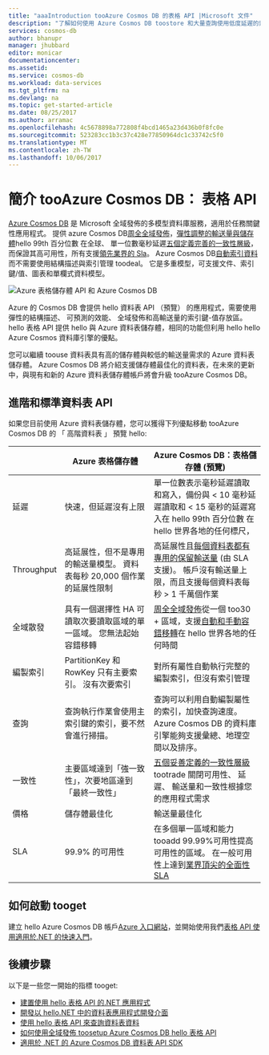 ```yaml
---
title: "aaaIntroduction tooAzure Cosmos DB 的表格 API |Microsoft 文件"
description: "了解如何使用 Azure Cosmos DB toostore 和大量查詢使用低度延遲的索引鍵-值資料磁碟區 hello 受歡迎的 OSS MongoDB Api。"
services: cosmos-db
author: bhanupr
manager: jhubbard
editor: monicar
documentationcenter: 
ms.assetid: 
ms.service: cosmos-db
ms.workload: data-services
ms.tgt_pltfrm: na
ms.devlang: na
ms.topic: get-started-article
ms.date: 08/25/2017
ms.author: arramac
ms.openlocfilehash: 4c5678898a772808f4bcd1465a23d436b0f8fc0e
ms.sourcegitcommit: 523283cc1b3c37c428e77850964dc1c33742c5f0
ms.translationtype: MT
ms.contentlocale: zh-TW
ms.lasthandoff: 10/06/2017
---
```

# <a name="introduction-tooazure-cosmos-db-table-api"></a>簡介 tooAzure Cosmos DB： 表格 API

[Azure Cosmos DB](introduction.md) 是 Microsoft 全域發佈的多模型資料庫服務，適用於任務關鍵性應用程式。 提供 azure Cosmos DB[周全全域發佈](distribute-data-globally.md)，[彈性調整的輸送量與儲存體](partition-data.md)hello 99th 百分位數 在全球、 單一位數毫秒延遲[五個定義完善的一致性層級](consistency-levels.md)，而保證其高可用性，所有支援[領先業界的 Sla](https://azure.microsoft.com/support/legal/sla/cosmos-db/)。 Azure Cosmos DB[自動索引資料](http://www.vldb.org/pvldb/vol8/p1668-shukla.pdf)而不需要使用結構描述與索引管理 toodeal。 它是多重模型，可支援文件、索引鍵/值、圖表和單欄式資料模型。 

![Azure 表格儲存體 API 和 Azure Cosmos DB](./media/table-introduction/premium-tables.png) 

Azure 的 Cosmos DB 會提供 hello 資料表 API （預覽） 的應用程式，需要使用彈性的結構描述、 可預測的效能、 全域發佈和高輸送量的索引鍵-值存放區。 hello 表格 API 提供 hello 與 Azure 資料表儲存體，相同的功能但利用 hello hello Azure Cosmos 資料庫引擎的優點。 

您可以繼續 toouse 資料表具有高的儲存體與較低的輸送量需求的 Azure 資料表儲存體。 Azure Cosmos DB 將介紹支援儲存體最佳化的資料表，在未來的更新中，與現有和新的 Azure 資料表儲存體帳戶將會升級 tooAzure Cosmos DB。

## <a name="premium-and-standard-table-apis"></a>進階和標準資料表 API
如果您目前使用 Azure 資料表儲存體，您可以獲得下列優點移動 tooAzure Cosmos DB 的 「 高階資料表 」 預覽 hello:

|  | Azure 表格儲存體 | Azure Cosmos DB：表格儲存體 (預覽) |
| --- | --- | --- |
| 延遲 | 快速，但延遲沒有上限 | 單一位數表示毫秒延遲讀取和寫入，備份與 < 10 毫秒延遲讀取和 < 15 毫秒的延遲寫入在 hello 99th 百分位數 在 hello 世界各地的任何標尺， |
| Throughput | 高延展性，但不是專用的輸送量模型。 資料表每秒 20,000 個作業的延展性限制 | 高延展性且[每個資料表都有專用的保留輸送量](request-units.md) (由 SLA 支援)。 帳戶沒有輸送量上限，而且支援每個資料表每秒 > 1 千萬個作業 |
| 全域散發 | 具有一個選擇性 HA 可讀取次要讀取區域的單一區域。 您無法起始容錯移轉 | [周全全域發佈](distribute-data-globally.md)從一個 too30 + 區域，支援[自動和手動容錯移轉](regional-failover.md)在 hello 世界各地的任何時間 |
| 編製索引 | PartitionKey 和 RowKey 只有主要索引。 沒有次要索引 | 對所有屬性自動執行完整的編製索引，但沒有索引管理 |
| 查詢 | 查詢執行作業會使用主索引鍵的索引，要不然會進行掃描。 | 查詢可以利用自動編製屬性的索引，加快查詢速度。 Azure Cosmos DB 的資料庫引擎能夠支援彙總、地理空間以及排序。 |
| 一致性 | 主要區域達到「強一致性」，次要地區達到「最終一致性」 | [五個妥善定義的一致性層級](consistency-levels.md)tootrade 關閉可用性、 延遲、 輸送量和一致性根據您的應用程式需求 |
| 價格 | 儲存體最佳化  | 輸送量最佳化 |
| SLA | 99.9% 的可用性 | 在多個單一區域和能力 tooadd 99.99%可用性提高可用性的區域。 在一般可用性上達到[業界頂尖的全面性 SLA](https://azure.microsoft.com/support/legal/sla/cosmos-db/) |

## <a name="how-tooget-started"></a>如何啟動 tooget

建立 hello Azure Cosmos DB 帳戶[Azure 入口網站](https://portal.azure.com)，並開始使用我們[表格 API 使用適用於.NET 的快速入門](create-table-dotnet.md)。 

## <a name="next-steps"></a>後續步驟

以下是一些您一開始的指標 tooget:
* [建置使用 hello 表格 API 的.NET 應用程式](create-table-dotnet.md)
* [開發以 hello.NET 中的資料表應用程式開發介面](tutorial-develop-table-dotnet.md)
* [使用 hello 表格 API 來查詢資料表資料](tutorial-query-table.md)
* [如何使用全域發佈 toosetup Azure Cosmos DB hello 表格 API](tutorial-global-distribution-table.md)
* [適用於 .NET 的 Azure Cosmos DB 資料表 API SDK](table-sdk-dotnet.md)
